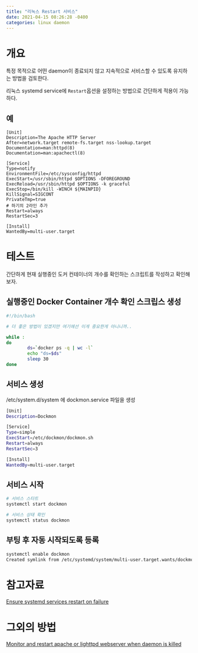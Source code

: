 ```yaml
---
title: "리눅스 Restart 서비스"
date: 2021-04-15 08:26:28 -0400
categories: linux daemon  
---
```


# 개요

특정 목적으로 어떤 daemon이 종료되지 않고 지속적으로 서비스할 수 있도록 유지하는 방법을 검토한다. 

리눅스 systemd service에 `Restart`옵션을 설정하는 방법으로 간단하게 적용이 가능하다.

## 예

```
[Unit]
Description=The Apache HTTP Server
After=network.target remote-fs.target nss-lookup.target
Documentation=man:httpd(8)
Documentation=man:apachectl(8)

[Service]
Type=notify
EnvironmentFile=/etc/sysconfig/httpd
ExecStart=/usr/sbin/httpd $OPTIONS -DFOREGROUND
ExecReload=/usr/sbin/httpd $OPTIONS -k graceful
ExecStop=/bin/kill -WINCH ${MAINPID}
KillSignal=SIGCONT
PrivateTmp=true
# 하기의 2라인 추가
Restart=always
RestartSec=3

[Install]
WantedBy=multi-user.target
```

# 테스트

간단하게 현재 실행중인 도커 컨테이너의 개수를 확인하는 스크립트를 작성하고 확인해 보자.

## 실행중인 Docker Container 개수 확인 스크립스 생성 

```bash
#!/bin/bash

# 더 좋은 방법이 있겠지만 여기에선 이게 중요한게 아니니까..

while :
do
        ds=`docker ps -q | wc -l`
        echo "ds=$ds"
        sleep 30
done
```

## 서비스 생성

/etc/system.d/system 에 dockmon.service 파일을 생성

```sh
[Unit]
Description=Dockmon

[Service]
Type=simple
ExecStart=/etc/dockmon/dockmon.sh
Restart=always
RestartSec=3

[Install]
WantedBy=multi-user.target
```

## 서비스 시작 

```sh
# 서비스 스타트
systemctl start dockmon

# 서비스 상태 확인
systemctl status dockmon
```

## 부팅 후 자동 시작되도록 등록

```sh
systemctl enable dockmon
Created symlink from /etc/systemd/system/multi-user.target.wants/dockmon.service to /etc/systemd/system/dockmon.service.
```


# 참고자료

[Ensure systemd services restart on failure](https://jonarcher.info/2015/08/ensure-systemd-services-restart-on-failure/) 

# 그외의 방법

[Monitor and restart apache or lighttpd webserver when daemon is killed](https://www.cyberciti.biz/tips/howto-monitor-and-restart-linux-unix-service.html)
